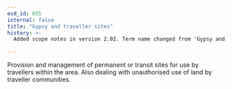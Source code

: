 ```yaml
---
esd_id: 655
internal: false
title: "Gypsy and traveller sites"
history: >-
  Added scope notes in version 2.02. Term name changed from 'Gypsy and traveller sites' to 'Travelling people - provision of sites' in version 3.00. Name changed to 'Gypsy and traveller sites' in version 4.00.

---
```


Provision and management of permanent or transit sites for use by travellers within the area.  Also dealing with unauthorised use of land by traveller communities.

